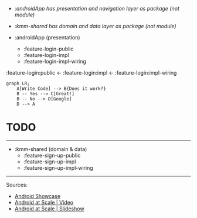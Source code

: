  - _:androidApp has presentation and navigation layer as package (not module)_
 - _:kmm-shared has domain and data layer as package (not module)_

 - :androidApp (presentation)
    - :feature-login-public
    - :feature-login-impl
    - :feature-login-impl-wiring

:feature-login:public <- :feature-login:impl <- :feature-login:impl-wiring

```mermaid
graph LR;
    A[Write Code] --> B{Does it work?}
    B -- Yes --> C[Great!]
    B -- No --> D[Google]
    D --> A
```

# TODO
[comment]: <> (For second MVP :feature-login:fake)
[comment]: <> (:For Second MVP :feature-login:fake-wiring)
[comment]: <> (:For Second MVP ::feature-login:demo)

___

 - :kmm-shared (domain & data)
    - :feature-sign-up-public
    - :feature-sign-up-impl
    - :feature-sign-up-impl-wiring

___

Sources: 
 - [Android Showcase](https://github.com/igorwojda/android-showcase)
 - [Android at Scale | Video](https://www.droidcon.com/media-detail?video=380843878)
 - [Android at Scale | Slideshow](https://speakerdeck.com/vrallev/android-at-scale-at-square)